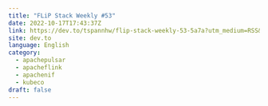 ```yaml
---
title: "FLiP Stack Weekly #53"
date: 2022-10-17T17:43:37Z
link: https://dev.to/tspannhw/flip-stack-weekly-53-5a7a?utm_medium=RSS&utm_source=news.12bit.vn
site: dev.to
language: English
category:
  - apachepulsar
  - apacheflink
  - apachenif
  - kubeco
draft: false
---
```

